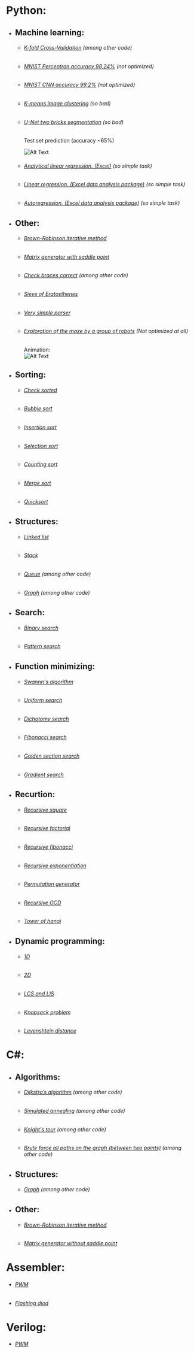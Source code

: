 # Python:
- ## Machine learning:
  - ###### [K-fold Cross-Validation](https://github.com/No1n/some-programming/blob/master/python/machine%20learning/unet%20two%20bricks%20segmentation/unet%20two%20bricks%20segmentation.ipynb) (among other code)
  - ###### [MNIST Perceptron accuracy 98,24%](https://github.com/No1n/some-programming/blob/master/python/machine%20learning/MNIST/MNIST%20perceptron%20acc%2098%2024.ipynb) (not optimized)
  - ###### [MNIST CNN accuracy 99,2%](https://github.com/No1n/some-programming/blob/master/python/machine%20learning/MNIST/MNIST%20CNN%20acc%2099%202.ipynb) (not optimized)
  - ###### [K-means image clustering](https://github.com/No1n/some-programming/blob/master/python/machine%20learning/kmeans%20image%20clustering/kmeans%20image%20clustering%20so%20bad.ipynb) (so bad)
  - ###### [U-Net two bricks segmentation](https://github.com/No1n/some-programming/blob/master/python/machine%20learning/unet%20two%20bricks%20segmentation/unet%20two%20bricks%20segmentation.ipynb) (so bad)
    Test set prediction (accuracy ~65%)
  
    ![Alt Text](https://github.com/No1n/some-programming/blob/master/python/machine%20learning/unet%20two%20bricks%20segmentation/test%20predict.jpg)
    
  - ###### [Analytical linear regression. (Excel)](https://github.com/No1n/some-programming/blob/master/python/machine%20learning/Excel/Analytical%20linear%20regression.xlsx) (so simple task)
  - ###### [Linear regression. (Excel data analysis package)](https://github.com/No1n/some-programming/blob/master/python/machine%20learning/Excel/Excel%20data%20analysis%20package%20linear%20regression.xlsx) (so simple task)
  - ###### [Autoregression. (Excel data analysis package)](https://github.com/No1n/some-programming/blob/master/python/machine%20learning/Excel/Excel%20data%20analysis%20package%20autoregression.xlsx) (so simple task)

- ## Other:
  - ###### [Brown-Robinson iterative method](https://github.com/No1n/some-programming/blob/master/C%23/Game%20theory/Brown-Robinson%20iterative%20method.ipynb)
  - ###### [Matrix generator with saddle point](https://github.com/No1n/some-programming/blob/master/C%23/Game%20theory/Matrix%20generator%20with%20saddle%20point.ipynb)
  - ###### [Check braces correct](https://github.com/No1n/some-programming/blob/master/python/structures/stack.ipynb) (among other code)
  - ###### [Sieve of Eratosthenes](https://github.com/No1n/some-programming/blob/master/python/other/eratosthenes%20sieve.ipynb)
  - ###### [Very simple parser](https://github.com/No1n/some-programming/blob/master/python/english2russian%20plus%20pronunciation%20parser/english2russian%20plus%20pronunciation%20parser.ipynb)
  - ###### [Exploration of the maze by a group of robots](https://github.com/No1n/some-programming/blob/master/python/maze%20exploration/maze%20exploration.py) (Not optimized at all)
  
    Animation:  
    ![Alt Text](https://github.com/No1n/some-programming/blob/master/python/maze%20exploration/animation/animation.gif)
  
- ## Sorting:
  - ###### [Check sorted](https://github.com/No1n/some-programming/blob/master/python/sorting/check%20sorted.ipynb)
  - ###### [Bubble sort](https://github.com/No1n/some-programming/blob/master/python/sorting/bubble%20sort.ipynb)
  - ###### [Insertion sort](https://github.com/No1n/some-programming/blob/master/python/sorting/insertion%20sort.ipynb)
  - ###### [Selection sort](https://github.com/No1n/some-programming/blob/master/python/sorting/selection%20sort.ipynb)
  - ###### [Counting sort](https://github.com/No1n/some-programming/blob/master/python/sorting/counting%20sort.ipynb)
  - ###### [Merge sort](https://github.com/No1n/some-programming/blob/master/python/sorting/merge%20sort.ipynb)
  - ###### [Quicksort](https://github.com/No1n/some-programming/blob/master/python/sorting/quicksort.ipynb)

- ## Structures:
  - ###### [Linked list](https://github.com/No1n/some-programming/blob/master/python/structures/linked%20list.ipynb)
  - ###### [Stack](https://github.com/No1n/some-programming/blob/master/python/structures/stack.ipynb)
  - ###### [Queue](https://github.com/No1n/some-programming/blob/master/python/maze%20exploration/maze%20exploration.py) (among other code)
  - ###### [Graph](https://github.com/No1n/some-programming/blob/master/python/maze%20exploration/maze%20exploration.py) (among other code)
  
- ## Search:
  - ###### [Binary search](https://github.com/No1n/some-programming/blob/master/python/search/binary%20search.ipynb)
  - ###### [Pattern search](https://github.com/No1n/some-programming/blob/master/python/search/pattern%20search.ipynb)
  
- ## Function minimizing:
  - ###### [Swannn's algorithm](https://github.com/No1n/some-programming/blob/master/python/finding%20the%20minimum%20of%20a%20function/swann%20algorithm.ipynb)
  - ###### [Uniform search](https://github.com/No1n/some-programming/blob/master/python/finding%20the%20minimum%20of%20a%20function/uniform%20search.ipynb)
  - ###### [Dichotomy search](https://github.com/No1n/some-programming/blob/master/python/finding%20the%20minimum%20of%20a%20function/dichotomy%20search.ipynb)
  - ###### [Fibonacci search](https://github.com/No1n/some-programming/blob/master/python/finding%20the%20minimum%20of%20a%20function/fibonacci%20search.ipynb)
  - ###### [Golden section search](https://github.com/No1n/some-programming/blob/master/python/finding%20the%20minimum%20of%20a%20function/golden%20section%20search.ipynb)
  - ###### [Gradient search](https://github.com/No1n/some-programming/blob/master/python/finding%20the%20minimum%20of%20a%20function/gradient%20search.ipynb)
  
- ## Recurtion:
  - ###### [Recursive square](https://github.com/No1n/some-programming/blob/master/python/recurtion/recursive%20square.ipynb)
  - ###### [Recursive factorial](https://github.com/No1n/some-programming/blob/master/python/recurtion/recursive%20factorial.ipynb)
  - ###### [Recursive fibonacci](https://github.com/No1n/some-programming/blob/master/python/recurtion/recursive%20fibonacci.ipynb)
  - ###### [Recursive exponentiation](https://github.com/No1n/some-programming/blob/master/python/recurtion/recursive%20exponentiation.ipynb)
  - ###### [Permutation generator](https://github.com/No1n/some-programming/blob/master/python/recurtion/permutation%20generator.ipynb)
  - ###### [Recursive GCD](https://github.com/No1n/some-programming/blob/master/python/recurtion/recursive%20GCD.ipynb)
  - ###### [Tower of hanoi](https://github.com/No1n/some-programming/blob/master/python/recurtion/tower%20of%20hanoi.ipynb)
  
- ## Dynamic programming:
  - ###### [1D](https://github.com/No1n/some-programming/blob/master/python/dynamic%20programming/1D%20dynamic%20programming.ipynb)
  - ###### [2D](https://github.com/No1n/some-programming/blob/master/python/dynamic%20programming/2D%20dynamic%20programming.ipynb)
  - ###### [LCS and LIS](https://github.com/No1n/some-programming/blob/master/python/dynamic%20programming/LCS%20and%20LIS.ipynb)
  - ###### [Knapsack problem](https://github.com/No1n/some-programming/blob/master/python/dynamic%20programming/knapsack%20problem.ipynb)
  - ###### [Levenshtein distance](https://github.com/No1n/some-programming/blob/master/python/dynamic%20programming/levenshtein%20distance.ipynb)
  
# C#:
- ## Algorithms:
   - ###### [Dijkstra’s algorithm](https://github.com/No1n/some-programming/blob/master/C%23/Dijkstra%2C%20simulated%20annealing%2C%20knight's%20tour%2C%20graph%20brute%20force/Dijkstra%2C%20simulated%20annealing%2C%20knight's%20tour%2C%20graph%20brute%20force.cs) (among other code)
   - ###### [Simulated annealing](https://github.com/No1n/some-programming/blob/master/C%23/Dijkstra%2C%20simulated%20annealing%2C%20knight's%20tour%2C%20graph%20brute%20force/Dijkstra%2C%20simulated%20annealing%2C%20knight's%20tour%2C%20graph%20brute%20force.cs) (among other code)
   - ###### [Knight's tour](https://github.com/No1n/some-programming/blob/master/C%23/Dijkstra%2C%20simulated%20annealing%2C%20knight's%20tour%2C%20graph%20brute%20force/Dijkstra%2C%20simulated%20annealing%2C%20knight's%20tour%2C%20graph%20brute%20force.cs) (among other code)
   - ###### [Brute force all paths on the graph (between two points)](https://github.com/No1n/some-programming/blob/master/C%23/Dijkstra%2C%20simulated%20annealing%2C%20knight's%20tour%2C%20graph%20brute%20force/Dijkstra%2C%20simulated%20annealing%2C%20knight's%20tour%2C%20graph%20brute%20force.cs) (among other code)

- ## Structures:
   - ###### [Graph](https://github.com/No1n/some-programming/blob/master/C%23/Dijkstra%2C%20simulated%20annealing%2C%20knight's%20tour%2C%20graph%20brute%20force/Dijkstra%2C%20simulated%20annealing%2C%20knight's%20tour%2C%20graph%20brute%20force.cs) (among other code)

- ## Other:
  - ###### [Brown-Robinson iterative method](https://github.com/No1n/some-programming/blob/master/C%23/Game%20theory/Brown-Robinson%20iterative%20method%20FORM.cs)
  - ###### [Matrix generator without saddle point](https://github.com/No1n/some-programming/blob/master/C%23/Game%20theory/Matrix%20generator%20without%20saddle%20point.cs)
  
 # Assembler:
  - ###### [PWM](https://github.com/No1n/some-programming/blob/master/assembler/PWM.asm)
  - ###### [Flashing diod](https://github.com/No1n/some-programming/blob/master/assembler/flashing%20diod.asm)
  
# Verilog:
  - ###### [PWM](https://github.com/No1n/some-programming/blob/master/verilog/PWM/PWM.v)
